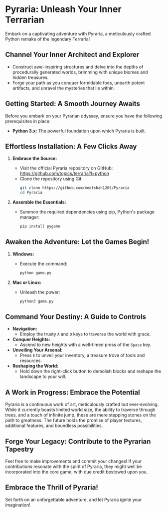 # Pyraria: Unleash Your Inner Terrarian

Embark on a captivating adventure with Pyraria, a meticulously crafted Python remake of the legendary Terraria!

## Channel Your Inner Architect and Explorer

* Construct awe-inspiring structures and delve into the depths of procedurally generated worlds, brimming with unique biomes and hidden treasures.
* Forge your path as you conquer formidable foes, unearth potent artifacts, and unravel the mysteries that lie within.

## Getting Started: A Smooth Journey Awaits

Before you embark on your Pyrarian odyssey, ensure you have the following prerequisites in place:

- **Python 3.x:** The powerful foundation upon which Pyraria is built.

## Effortless Installation: A Few Clicks Away

1. **Embrace the Source:**
   - Visit the official Pyraria repository on GitHub: https://github.com/topics/terraria?l=python
   - Clone the repository using Git:
     ```bash
     git clone https://github.com/meetshah1205/Pyraria
     cd Pyraria
     ```

2. **Assemble the Essentials:**
   - Summon the required dependencies using pip, Python's package manager:
     ```bash
     pip install pygame
     ```

## Awaken the Adventure: Let the Games Begin!

1. **Windows:**
   - Execute the command:
     ```bash
     python game.py
     ```

2. **Mac or Linux:**
   - Unleash the power:
     ```bash
     python3 game.py
     ```

## Command Your Destiny: A Guide to Controls

- **Navigation:**
   - Employ the trusty `A` and `D` keys to traverse the world with grace.
- **Conquer Heights:**
   - Ascend to new heights with a well-timed press of the `Space` key.
- **Unveiling Your Arsenal:**
   - Press `E` to unveil your inventory, a treasure trove of tools and resources.
- **Reshaping the World:**
   - Hold down the right-click button to demolish blocks and reshape the landscape to your will.

## A Work in Progress: Embrace the Potential

Pyraria is a continuous work of art, meticulously crafted but ever-evolving. While it currently boasts limited world size, the ability to traverse through trees, and a touch of infinite jump, these are mere stepping stones on the path to greatness. The future holds the promise of player textures, additional features, and boundless possibilities.

## Forge Your Legacy: Contribute to the Pyrarian Tapestry

Feel free to make improvements and commit your changes! If your contributions resonate with the spirit of Pyraria, they might well be incorporated into the core game, with due credit bestowed upon you.

## Embrace the Thrill of Pyraria!

Set forth on an unforgettable adventure, and let Pyraria ignite your imagination!
